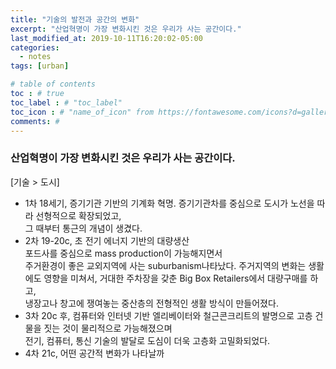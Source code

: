 ```yaml
---
title: "기술의 발전과 공간의 변화"
excerpt: "산업혁명이 가장 변화시킨 것은 우리가 사는 공간이다."
last_modified_at: 2019-10-11T16:20:02-05:00
categories:
  - notes
tags: [urban]

# table of contents
toc : # true
toc_label : # "toc_label"
toc_icon : # "name_of_icon" from https://fontawesome.com/icons?d=gallery&s=solid&m=free
comments: #
---
```


### 산업혁명이 가장 변화시킨 것은 우리가 사는 공간이다.  
[기술 > 도시]
- 1차 18세기, 증기기관 기반의 기계화 혁명. 
증기기관차를 중심으로 도시가 노선을 따라 선형적으로 확장되었고,  
그 때부터 통근의 개념이 생겼다.
- 2차 19-20c, 초 전기 에너지 기반의 대량생산  
포드사를 중심으로 mass production이 가능해지면서  
주거환경이 좋은 교외지역에 사는 suburbanism나타났다.
주거지역의 변화는 생활에도 영향을 미쳐서, 
거대한 주차장을 갖춘 Big Box Retailers에서 대량구매를 하고,  
냉장고나 창고에 쟁여놓는 중산층의 전형적인 생활 방식이 만들어졌다.
- 3차 20c 후, 컴퓨터와 인터넷 기반
엘리베이터와 철근콘크리트의 발명으로 고층 건물을 짓는 것이 물리적으로 가능해졌으며  
전기, 컴퓨터, 통신 기술의 발달로 도심이 더욱 고층화 고밀화되었다.
- 4차 21c, 어떤 공간적 변화가 나타날까

